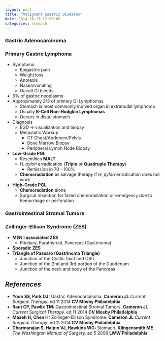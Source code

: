 ```yaml
---
layout: post
title: "Malignant Gastric Diseases"
date: 2014-10-13 12:00:00
categories: stomach
---
```


### Gastric Adenocarcinoma

### Primary Gastric Lymphoma

* Symptoms
  * Epigastric pain
  * Weight loss
  * Anorexia
  * Nasea/vomiting
  * Occult GI bleeds
* 5% of gastric neoplasms
* Approximately 2/3 of primary GI Lymphomas
  * Stomach is most commonly inolved organ in extranodal lymphoma
  * Usually **B-Cell Non-Hodgkin Lymphomas**
  * Occurs in distal stomach
* Diagnosis
  * EGD &#8594; visualization and biopsy
  * Metastatic Workup
    * CT Chest/Abdomen/Pelvis
    * Bone Marrow Biopsy
    * Peripheral Lymph Node Biopsy
* **Low-Grade PGL**
  * Resembles **MALT**
  * *H. pylori* erradication (**Triple** or **Quadruple Therapy**)
    * Remission in 70 - 100%
  * **Chemoradiation** as salvage therapy if *H. pylori* erradication does not work
* **High-Grade PGL**
  * **Chemoradiation** alone
  * Surgical resection for failed chemoradiation or emergency due to hemorrhage or perforation

### Gastrointestinal Stromal Tumors

### Zollinger-Ellison Syndrome (ZES)

* **MEN I associated ZES**
  * Pituitary, Parathyroid, Pancreas (Gastrinoma)
* **Sporadic ZES**
* **Triangle of Passaro (Gastrinoma Triangle)**
  * Junction of the Cystic Duct and CBD
  * Junction of the 2nd and 3rd portion of the Duodenum
  * Junction of the neck and body of the Pancreas
  
## *References*
* **Yoon SS, Park DJ:** Gastric Adenocarcinoma. **Cameron JL** *Current Surgical Therapy.* ed 11 2014 **CV Mosby Philadelphia**
* **Raut CP, Pawlik TM:** Gastrointestinal Stromal Tumors. **Cameron JL** *Current Surgical Therapy.* ed 11 2014 **CV Mosby Philadelphia**
* **Mazeh H, Chen H:** Zollinger-Ellison Syndrome. **Cameron JL** *Current Surgical Therapy.* ed 11 2014 **CV Mosby Philadelphia**
* **Dharmarajan S, Halpin VJ, Hawkins WG:** Stomach. **Klingensmith ME** *The Washington Manual of Surgery.* ed 5 2008 **LWW Philadelphia**